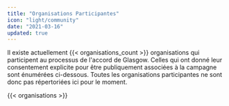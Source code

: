 ```yaml
---
title: "Organisations Participantes"
icon: "light/community"
date: "2021-03-16"
updated: true
---
```


Il existe actuellement {{< organisations_count >}} organisations qui participent au processus de l'accord de Glasgow. Celles qui ont donné leur consentement explicite pour être publiquement associées à la campagne sont énumérées ci-dessous. Toutes les organisations participantes ne sont donc pas répertoriées ici pour le moment.

{{< organisations >}}
